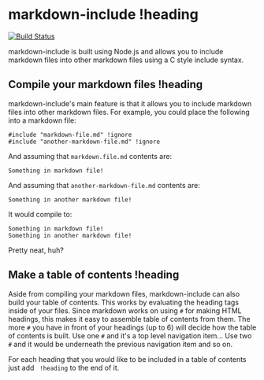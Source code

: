 # markdown-include !heading

[![Build Status](https://travis-ci.org/sethen/markdown-include.svg?branch=master)](https://travis-ci.org/sethen/markdown-include)

markdown-include is built using Node.js and allows you to include markdown files into other markdown files using a C style include syntax.

## Compile your markdown files !heading

markdown-include's main feature is that it allows you to include markdown files into other markdown files.  For example, you could place the following into a markdown file:

```
#include "markdown-file.md" !ignore
#include "another-markdown-file.md" !ignore
```

And assuming that `markdown.file.md` contents are:

```
Something in markdown file!
```

And assuming that `another-markdown-file.md` contents are: 

```
Something in another markdown file!
``` 

It would compile to:

```
Something in markdown file!
Something in another markdown file!
```

Pretty neat, huh?

## Make a table of contents !heading

Aside from compiling your markdown files, markdown-include can also build your table of contents.  This works by evaluating the heading tags inside of your files.  Since markdown works on using `#` for making HTML headings, this makes it easy to assemble table of contents from them.  The more `#` you have in front of your headings (up to 6) will decide how the table of contents is built.  Use one `#` and it's a top level navigation item... Use two `#` and it would be underneath the previous navigation item and so on.

For each heading that you would like to be included in a table of contents just add ` !heading` to the end of it.

